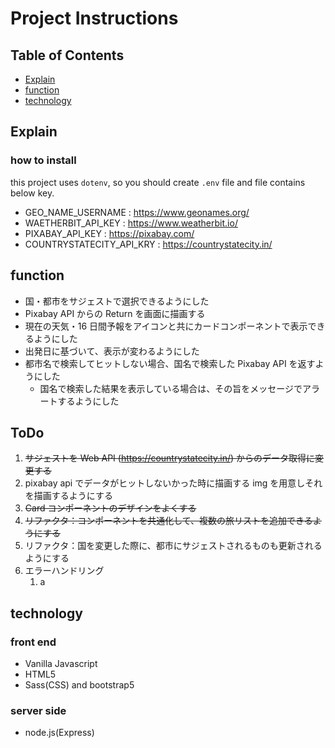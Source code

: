 # Project Instructions

## Table of Contents

- [Explain](#Explain)
- [function](#function)
- [technology](#technology)

## Explain

### how to install

this project uses `dotenv`, so you should create `.env` file and file contains below key.

- GEO_NAME_USERNAME : https://www.geonames.org/
- WAETHERBIT_API_KEY : https://www.weatherbit.io/
- PIXABAY_API_KEY : https://pixabay.com/
- COUNTRYSTATECITY_API_KRY : https://countrystatecity.in/

## function

- 国・都市をサジェストで選択できるようにした
- Pixabay API からの Return を画面に描画する
- 現在の天気・16 日間予報をアイコンと共にカードコンポーネントで表示できるようにした
- 出発日に基づいて、表示が変わるようにした
- 都市名で検索してヒットしない場合、国名で検索した Pixabay API を返すようにした
  - 国名で検索した結果を表示している場合は、その旨をメッセージでアラートするようにした

## ToDo

1. ~~サジェストを Web API (https://countrystatecity.in/) からのデータ取得に変更する~~
1. pixabay api でデータがヒットしないかった時に描画する img を用意しそれを描画するようにする
1. ~~Card コンポーネントのデザインをよくする~~
1. ~~リファクタ：コンポーネントを共通化して、複数の旅リストを追加できるようにする~~
1. リファクタ：国を変更した際に、都市にサジェストされるものも更新されるようにする
1. エラーハンドリング
   1. a

## technology

### front end

- Vanilla Javascript
- HTML5
- Sass(CSS) and bootstrap5

### server side

- node.js(Express)
